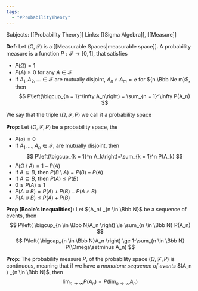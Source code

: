 ```yaml
---
tags:
  - "#ProbabilityTheory"
---
```

Subjects: [[Probability Theory]]
Links: [[Sigma Algebra]], [[Measure]]

********Def:******** Let $(\Omega, \mathscr F)$ is a [[Measurable Spaces|measurable space]]. A probability measure is a function $P: \mathscr F\to [0,1]$, that satisfies
- $P(\Omega)= 1$
- $P(A) \ge0$ for any $A \in \mathscr F$
- If $A_1, A_2, \dots\in \mathscr F$ are mutually disjoint, $A_n \cap A_m = \varnothing$ for ${n \Bbb Ne m}$, then$$ P\left(\bigcup_{n = 1}^\infty A_n\right) = \sum_{n = 1}^\infty P(A_n) $$

We say that the triple $(\Omega, \mathscr F, P)$ we call it a probability space

**Prop:** Let $(\Omega, \mathscr F, P)$ be a probability space, the
- $P (\varnothing ) = 0$
- If $A_1, \dots, A_n \in \mathscr F$, are mutually disjoint, then$$ P\left(\bigcup_{k = 1}^n A_k\right)=\sum_{k = 1}^n P(A_k) $$
- $P(\Omega\setminus A) = 1-P(A)$
- If $A\subseteq B$, then $P(B\setminus A) = P(B) -P(A)$
- If $A\subseteq B$, then $P(A) \le P(B)$
- $0 \le P(A) \le 1$
- $P(A \cup B) = P(A)+ P(B) -P(A \cap B)$
- $P(A\cup B) \le P(A) + P(B)$

**Prop (Boole’s Inequalities):** Let $(A_n) _{n \in \Bbb N}$ be a sequence of events, then
$$ P\left( \bigcup_{n \in \Bbb N}A_n \right) \le \sum_{n \in \Bbb N} P(A_n) $$
$$ P\left( \bigcap_{n \in \Bbb N}A_n \right) \ge 1-\sum_{n \in \Bbb N} P(\Omega\setminus A_n) $$

**Prop:** The probability measure $P$, of the probability space $(\Omega, \mathscr F, P)$ is continuous, meaning that if we have a _monotone sequence of events_ $(A_n ) _{n \in \Bbb N}$, then
$$ \lim_{n \to \infty } P(A_n) = P\left(\lim_{n \to \infty} A_n\right) $$